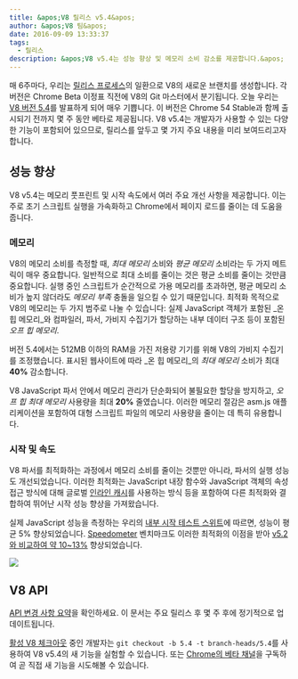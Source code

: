 ```yaml
---
title: &apos;V8 릴리스 v5.4&apos;
author: &apos;V8 팀&apos;
date: 2016-09-09 13:33:37
tags:
  - 릴리스
description: &apos;V8 v5.4는 성능 향상 및 메모리 소비 감소를 제공합니다.&apos;
---
```

매 6주마다, 우리는 [릴리스 프로세스](/docs/release-process)의 일환으로 V8의 새로운 브랜치를 생성합니다. 각 버전은 Chrome Beta 이정표 직전에 V8의 Git 마스터에서 분기됩니다. 오늘 우리는 [V8 버전 5.4](https://chromium.googlesource.com/v8/v8.git/+log/branch-heads/5.4)를 발표하게 되어 매우 기쁩니다. 이 버전은 Chrome 54 Stable과 함께 출시되기 전까지 몇 주 동안 베타로 제공됩니다. V8 v5.4는 개발자가 사용할 수 있는 다양한 기능이 포함되어 있으므로, 릴리스를 앞두고 몇 가지 주요 내용을 미리 보여드리고자 합니다.

<!--truncate-->
## 성능 향상

V8 v5.4는 메모리 풋프린트 및 시작 속도에서 여러 주요 개선 사항을 제공합니다. 이는 주로 초기 스크립트 실행을 가속화하고 Chrome에서 페이지 로드를 줄이는 데 도움을 줍니다.

### 메모리

V8의 메모리 소비를 측정할 때, _최대 메모리_ 소비와 _평균 메모리_ 소비라는 두 가지 메트릭이 매우 중요합니다. 일반적으로 최대 소비를 줄이는 것은 평균 소비를 줄이는 것만큼 중요합니다. 실행 중인 스크립트가 순간적으로 가용 메모리를 초과하면, 평균 메모리 소비가 높지 않더라도 _메모리 부족_ 충돌을 일으킬 수 있기 때문입니다. 최적화 목적으로 V8의 메모리는 두 가지 범주로 나눌 수 있습니다: 실제 JavaScript 객체가 포함된 _온 힙 메모리_와 컴파일러, 파서, 가비지 수집기가 할당하는 내부 데이터 구조 등이 포함된 _오프 힙 메모리_.

버전 5.4에서는 512MB 이하의 RAM을 가진 저용량 기기를 위해 V8의 가비지 수집기를 조정했습니다. 표시된 웹사이트에 따라 _온 힙 메모리_의 _최대 메모리_ 소비가 최대 **40%** 감소합니다.

V8 JavaScript 파서 안에서 메모리 관리가 단순화되어 불필요한 할당을 방지하고, _오프 힙 최대 메모리_ 사용량을 최대 **20%** 줄였습니다. 이러한 메모리 절감은 asm.js 애플리케이션을 포함하여 대형 스크립트 파일의 메모리 사용량을 줄이는 데 특히 유용합니다.

### 시작 및 속도

V8 파서를 최적화하는 과정에서 메모리 소비를 줄이는 것뿐만 아니라, 파서의 실행 성능도 개선되었습니다. 이러한 최적화는 JavaScript 내장 함수와 JavaScript 객체의 속성 접근 방식에 대해 글로벌 [인라인 캐시](https://en.wikipedia.org/wiki/Inline_caching)를 사용하는 방식 등을 포함하여 다른 최적화와 결합하여 뛰어난 시작 성능 향상을 가져왔습니다.

실제 JavaScript 성능을 측정하는 우리의 [내부 시작 테스트 스위트](https://www.youtube.com/watch?v=xCx4uC7mn6Y)에 따르면, 성능이 평균 5% 향상되었습니다. [Speedometer](http://browserbench.org/Speedometer/) 벤치마크도 이러한 최적화의 이점을 받아 [v5.2와 비교하여 약 10~13%](https://chromeperf.appspot.com/report?sid=f5414b72e864ffaa4fd4291fa74bf3fd7708118ba534187d36113d8af5772c86&start_rev=393766&end_rev=416239) 향상되었습니다.

![](/_img/v8-release-54/speedometer.png)

## V8 API

[API 변경 사항 요약](https://docs.google.com/document/d/1g8JFi8T_oAE_7uAri7Njtig7fKaPDfotU6huOa1alds/edit)을 확인하세요. 이 문서는 주요 릴리스 후 몇 주 후에 정기적으로 업데이트됩니다.

[활성 V8 체크아웃](/docs/source-code#using-git) 중인 개발자는 `git checkout -b 5.4 -t branch-heads/5.4`를 사용하여 V8 v5.4의 새 기능을 실험할 수 있습니다. 또는 [Chrome의 베타 채널](https://www.google.com/chrome/browser/beta.html)을 구독하여 곧 직접 새 기능을 시도해볼 수 있습니다.
